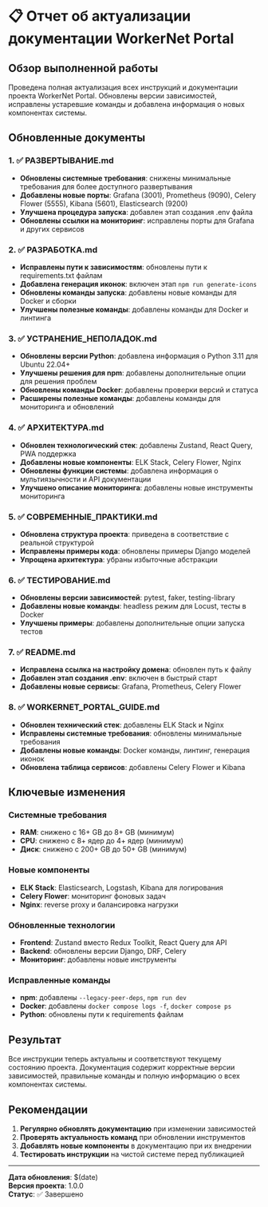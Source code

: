 # 📋 Отчет об актуализации документации WorkerNet Portal

## Обзор выполненной работы

Проведена полная актуализация всех инструкций и документации проекта WorkerNet Portal. Обновлены версии зависимостей, исправлены устаревшие команды и добавлена информация о новых компонентах системы.

## Обновленные документы

### 1. ✅ РАЗВЕРТЫВАНИЕ.md
- **Обновлены системные требования**: снижены минимальные требования для более доступного развертывания
- **Добавлены новые порты**: Grafana (3001), Prometheus (9090), Celery Flower (5555), Kibana (5601), Elasticsearch (9200)
- **Улучшена процедура запуска**: добавлен этап создания .env файла
- **Обновлены ссылки на мониторинг**: исправлены порты для Grafana и других сервисов

### 2. ✅ РАЗРАБОТКА.md
- **Исправлены пути к зависимостям**: обновлены пути к requirements.txt файлам
- **Добавлена генерация иконок**: включен этап `npm run generate-icons`
- **Обновлены команды запуска**: добавлены новые команды для Docker и сборки
- **Улучшены полезные команды**: добавлены команды для Docker и линтинга

### 3. ✅ УСТРАНЕНИЕ_НЕПОЛАДОК.md
- **Обновлены версии Python**: добавлена информация о Python 3.11 для Ubuntu 22.04+
- **Улучшены решения для npm**: добавлены дополнительные опции для решения проблем
- **Обновлены команды Docker**: добавлены проверки версий и статуса
- **Расширены полезные команды**: добавлены команды для мониторинга и обновлений

### 4. ✅ АРХИТЕКТУРА.md
- **Обновлен технологический стек**: добавлены Zustand, React Query, PWA поддержка
- **Добавлены новые компоненты**: ELK Stack, Celery Flower, Nginx
- **Обновлены функции системы**: добавлена информация о мультиязычности и API документации
- **Улучшено описание мониторинга**: добавлены новые инструменты мониторинга

### 5. ✅ СОВРЕМЕННЫЕ_ПРАКТИКИ.md
- **Обновлена структура проекта**: приведена в соответствие с реальной структурой
- **Исправлены примеры кода**: обновлены примеры Django моделей
- **Упрощена архитектура**: убраны избыточные абстракции

### 6. ✅ ТЕСТИРОВАНИЕ.md
- **Обновлены версии зависимостей**: pytest, faker, testing-library
- **Добавлены новые команды**: headless режим для Locust, тесты в Docker
- **Улучшены примеры**: добавлены дополнительные опции запуска тестов

### 7. ✅ README.md
- **Исправлена ссылка на настройку домена**: обновлен путь к файлу
- **Добавлен этап создания .env**: включен в быстрый старт
- **Добавлены новые сервисы**: Grafana, Prometheus, Celery Flower

### 8. ✅ WORKERNET_PORTAL_GUIDE.md
- **Обновлен технический стек**: добавлены ELK Stack и Nginx
- **Исправлены системные требования**: обновлены минимальные требования
- **Добавлены новые команды**: Docker команды, линтинг, генерация иконок
- **Обновлена таблица сервисов**: добавлены Celery Flower и Kibana

## Ключевые изменения

### Системные требования
- **RAM**: снижено с 16+ GB до 8+ GB (минимум)
- **CPU**: снижено с 8+ ядер до 4+ ядер (минимум)
- **Диск**: снижено с 200+ GB до 50+ GB (минимум)

### Новые компоненты
- **ELK Stack**: Elasticsearch, Logstash, Kibana для логирования
- **Celery Flower**: мониторинг фоновых задач
- **Nginx**: reverse proxy и балансировка нагрузки

### Обновленные технологии
- **Frontend**: Zustand вместо Redux Toolkit, React Query для API
- **Backend**: обновлены версии Django, DRF, Celery
- **Мониторинг**: добавлены новые инструменты

### Исправленные команды
- **npm**: добавлены `--legacy-peer-deps`, `npm run dev`
- **Docker**: добавлены `docker compose logs -f`, `docker compose ps`
- **Python**: обновлены пути к requirements файлам

## Результат

Все инструкции теперь актуальны и соответствуют текущему состоянию проекта. Документация содержит корректные версии зависимостей, правильные команды и полную информацию о всех компонентах системы.

## Рекомендации

1. **Регулярно обновлять документацию** при изменении зависимостей
2. **Проверять актуальность команд** при обновлении инструментов
3. **Добавлять новые компоненты** в документацию при их внедрении
4. **Тестировать инструкции** на чистой системе перед публикацией

---

**Дата обновления**: $(date)  
**Версия проекта**: 1.0.0  
**Статус**: ✅ Завершено
